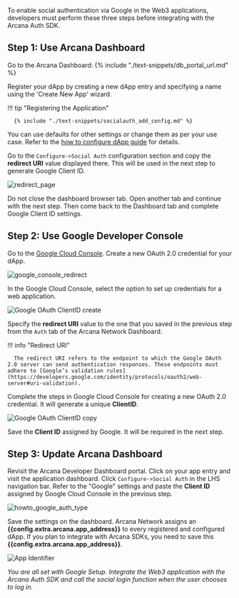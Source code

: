 To enable social authentication via Google in the Web3 applications, developers must perform these three steps before integrating with the Arcana Auth SDK.

## Step 1: Use Arcana Dashboard

Go to the Arcana Dashboard: {% include "./text-snippets/db_portal_url.md" %}

Register your dApp by creating a new dApp entry and specifying a name using the 'Create New App' wizard.

!!! tip "Registering the Application"

      {% include "./text-snippets/socialauth_add_config.md" %}
  
You can use defaults for other settings or change them as per your use case. Refer to the [how to configure dApp guide]({{page.meta.arcana.root_rel_path}}/howto/config_dapp.md) for details.

Go to the `Configure->Social Auth` configuration section and copy the **redirect URI** value displayed there.  This will be used in the next step to generate Google Client ID.

![redirect_page](/img/an_dApp_config_redirect_uri.png)

Do not close the dashboard browser tab. Open another tab and continue with the next step. Then come back to the Dashboard tab and complete Google Client ID settings.

## Step 2: Use Google Developer Console

Go to the [Google Cloud Console](http://console.cloud.google.com/apis/credentials). Create a new OAuth 2.0 credential for your dApp.

![google_console_redirect](/img/google_console_redirect.png)

In the Google Cloud Console, select the option to set up credentials for a web application. 

![Google OAuth ClientID create](/img/an_google_clientID_create.png)

Specify the **redirect URI** value to the one that you saved in the previous step from the `Auth` tab of the Arcana Network Dashboard. 

!!! info "Redirect URI"

      The redirect URI refers to the endpoint to which the Google OAuth 2.0 server can send authentication responses. These endpoints must adhere to [Google’s validation rules](https://developers.google.com/identity/protocols/oauth2/web-server#uri-validation).

Complete the steps in Google Cloud Console for creating a new OAuth 2.0 credential. It will generate a unique **ClientID**.

![Google OAuth ClientID copy](/img/an_google_clientID_copy.png)

Save the **Client ID** assigned by Google. It will be required in the next step.

## Step 3: Update Arcana Dashboard

Revisit the Arcana Developer Dashboard portal. Click on your app entry and visit the application dashboard. Click `Configure->Social Auth` in the LHS navigation bar. Refer to the "Google" settings and paste the **Client ID** assigned by Google Cloud Console in the previous step. 

![howto_google_auth_type](/img/an_dApp_google_config.png)

Save the settings on the dashboard. Arcana Network assigns an **{{config.extra.arcana.app_address}}** to every registered and configured dApp. If you plan to integrate with Arcana SDKs, you need to save this **{{config.extra.arcana.app_address}}**. 

![App Identifier](/img/an_db_app_address.png)

*You are all set with Google Setup. Integrate the Web3 application with the Arcana Auth SDK and call the social login function when the user chooses to log in.*